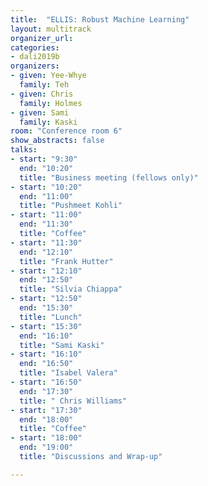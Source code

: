 ```yaml
---
title:  "ELLIS: Robust Machine Learning"
layout: multitrack
organizer_url:
categories:
- dali2019b
organizers:
- given: Yee-Whye
  family: Teh
- given: Chris
  family: Holmes
- given: Sami
  family: Kaski
room: "Conference room 6"
show_abstracts: false
talks:
- start: "9:30"
  end: "10:20"
  title: "Business meeting (fellows only)"
- start: "10:20"
  end: "11:00"
  title: "Pushmeet Kohli"
- start: "11:00"
  end: "11:30"
  title: "Coffee"
- start: "11:30"
  end: "12:10"
  title: "Frank Hutter"
- start: "12:10"
  end: "12:50"
  title: "Silvia Chiappa"
- start: "12:50"
  end: "15:30"
  title: "Lunch"
- start: "15:30"
  end: "16:10"
  title: "Sami Kaski"
- start: "16:10"
  end: "16:50"
  title: "Isabel Valera"
- start: "16:50"
  end: "17:30"
  title: " Chris Williams"
- start: "17:30"
  end: "18:00"
  title: "Coffee"
- start: "18:00"
  end: "19:00"
  title: "Discussions and Wrap-up"

---
```

